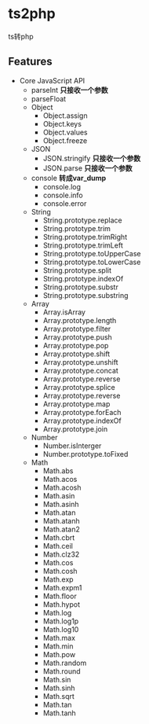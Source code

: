 # ts2php

ts转php


## Features

- Core JavaScript API
  - parseInt **只接收一个参数**
  - parseFloat
  - Object
    - Object.assign
    - Object.keys
    - Object.values
    - Object.freeze
  - JSON
    - JSON.stringify **只接收一个参数**
    - JSON.parse **只接收一个参数**
  - console **转成var_dump**
    - console.log
    - console.info
    - console.error
  - String
    - String.prototype.replace
    - String.prototype.trim
    - String.prototype.trimRight
    - String.prototype.trimLeft
    - String.prototype.toUpperCase
    - String.prototype.toLowerCase
    - String.prototype.split
    - String.prototype.indexOf
    - String.prototype.substr
    - String.prototype.substring
  - Array
    - Array.isArray
    - Array.prototype.length
    - Array.prototype.filter
    - Array.prototype.push
    - Array.prototype.pop
    - Array.prototype.shift
    - Array.prototype.unshift
    - Array.prototype.concat
    - Array.prototype.reverse
    - Array.prototype.splice
    - Array.prototype.reverse
    - Array.prototype.map
    - Array.prototype.forEach
    - Array.prototype.indexOf
    - Array.prototype.join
  - Number
    - Number.isInterger
    - Number.prototype.toFixed
  - Math
    - Math.abs
    - Math.acos
    - Math.acosh
    - Math.asin
    - Math.asinh
    - Math.atan
    - Math.atanh
    - Math.atan2
    - Math.cbrt
    - Math.ceil
    - Math.clz32
    - Math.cos
    - Math.cosh
    - Math.exp
    - Math.expm1
    - Math.floor
    - Math.hypot
    - Math.log
    - Math.log1p
    - Math.log10
    - Math.max
    - Math.min
    - Math.pow
    - Math.random
    - Math.round
    - Math.sin
    - Math.sinh
    - Math.sqrt
    - Math.tan
    - Math.tanh

